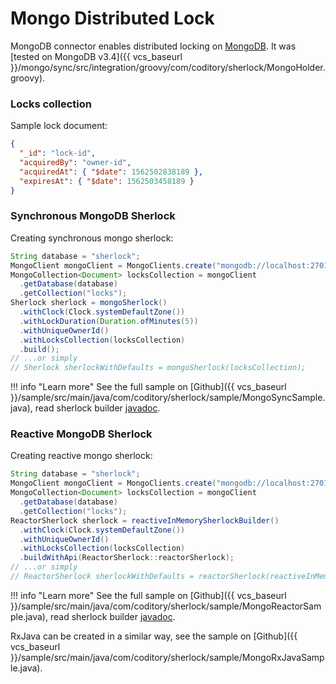 # Mongo Distributed Lock

MongoDB connector enables distributed locking on [MongoDB](https://www.mongodb.com/).
It was [tested on MongoDB v3.4]({{ vcs_baseurl }}/mongo/sync/src/integration/groovy/com/coditory/sherlock/MongoHolder.groovy).

### Locks collection

Sample lock document:

```json
{
  "_id": "lock-id",
  "acquiredBy": "owner-id",
  "acquiredAt": { "$date": 1562502838189 },
  "expiresAt": { "$date": 1562503458189 }
}
```

### Synchronous MongoDB Sherlock

Creating synchronous mongo sherlock:
```java
String database = "sherlock";
MongoClient mongoClient = MongoClients.create("mongodb://localhost:27017/" + database);
MongoCollection<Document> locksCollection = mongoClient
  .getDatabase(database)
  .getCollection("locks");
Sherlock sherlock = mongoSherlock()
  .withClock(Clock.systemDefaultZone())
  .withLockDuration(Duration.ofMinutes(5))
  .withUniqueOwnerId()
  .withLocksCollection(locksCollection)
  .build();
// ...or simply
// Sherlock sherlockWithDefaults = mongoSherlock(locksCollection);
```

!!! info "Learn more"
    See the full sample on [Github]({{ vcs_baseurl }}/sample/src/main/java/com/coditory/sherlock/sample/MongoSyncSample.java),
    read sherlock builder [javadoc](https://www.javadoc.io/page/com.coditory.sherlock/sherlock-mongo-sync/latest/com/coditory/sherlock/MongoSherlockBuilder.html).

### Reactive MongoDB Sherlock

Creating reactive mongo sherlock:
```java
String database = "sherlock";
MongoClient mongoClient = MongoClients.create("mongodb://localhost:27017/" + database);
MongoCollection<Document> locksCollection = mongoClient
  .getDatabase(database)
  .getCollection("locks");
ReactorSherlock sherlock = reactiveInMemorySherlockBuilder()
  .withClock(Clock.systemDefaultZone())
  .withUniqueOwnerId()
  .withLocksCollection(locksCollection)
  .buildWithApi(ReactorSherlock::reactorSherlock);
// ...or simply
// ReactorSherlock sherlockWithDefaults = reactorSherlock(reactiveInMemorySherlock(locksCollection));
```

!!! info "Learn more"
    See the full sample on [Github]({{ vcs_baseurl }}/sample/src/main/java/com/coditory/sherlock/sample/MongoReactorSample.java),
    read sherlock builder [javadoc](https://www.javadoc.io/page/com.coditory.sherlock/sherlock-mongo-sync/latest/com/coditory/sherlock/ReactiveMongoSherlockBuilder.html).

RxJava can be created in a similar way, see the sample on [Github]({{ vcs_baseurl }}/sample/src/main/java/com/coditory/sherlock/sample/MongoRxJavaSample.java).

